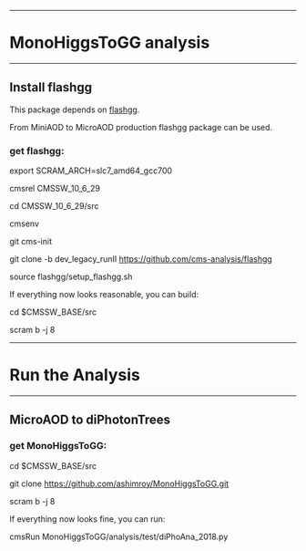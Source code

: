 -----------------------------------------------------------
# MonoHiggsToGG analysis
-----------------------------------------------------------
## Install flashgg 

This package depends on [flashgg](https://github.com/cms-analysis/flashgg).

From MiniAOD to MicroAOD production flashgg package can be used.


### get flashgg:

   export SCRAM_ARCH=slc7_amd64_gcc700

   cmsrel CMSSW_10_6_29

   cd CMSSW_10_6_29/src

   cmsenv

   git cms-init

   git clone -b dev_legacy_runII https://github.com/cms-analysis/flashgg 

   source flashgg/setup_flashgg.sh



   If everything now looks reasonable, you can build:

   cd $CMSSW_BASE/src

   scram b -j 8


-----------------------------------------------------------
# Run the Analysis
-----------------------------------------------------------
## MicroAOD to diPhotonTrees 


### get MonoHiggsToGG:

   cd $CMSSW_BASE/src

   git clone https://github.com/ashimroy/MonoHiggsToGG.git

   scram b -j 8



   If everything now looks fine, you can run:

   cmsRun MonoHiggsToGG/analysis/test/diPhoAna_2018.py